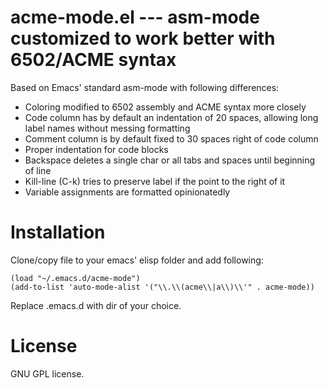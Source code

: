 # acme-mode.el --- asm-mode customized to work better with 6502/ACME syntax

Based on Emacs' standard asm-mode with following differences:

  * Coloring modified to 6502 assembly and ACME syntax more closely
  * Code column has by default an indentation of 20 spaces, allowing long label names without messing formatting
  * Comment column is by default fixed to 30 spaces right of code column
  * Proper indentation for code blocks
  * Backspace deletes a single char or all tabs and spaces until beginning of line
  * Kill-line (C-k) tries to preserve label if the point to the right of it
  * Variable assignments are formatted opinionatedly

# Installation

Clone/copy file to your emacs' elisp folder and add following:

```
(load "~/.emacs.d/acme-mode")
(add-to-list 'auto-mode-alist '("\\.\\(acme\\|a\\)\\'" . acme-mode))
```
Replace .emacs.d with dir of your choice.

# License

GNU GPL license.

